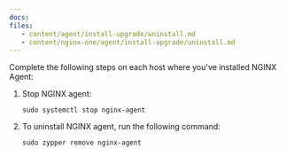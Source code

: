 ```yaml
---
docs:
files:
   - content/agent/install-upgrade/uninstall.md
   - content/nginx-one/agent/install-upgrade/uninstall.md
---
```


Complete the following steps on each host where you've installed NGINX Agent:

1. Stop NGINX agent:

   ```shell
   sudo systemctl stop nginx-agent
   ```

1. To uninstall NGINX agent, run the following command:

   ```shell
   sudo zypper remove nginx-agent
   ```